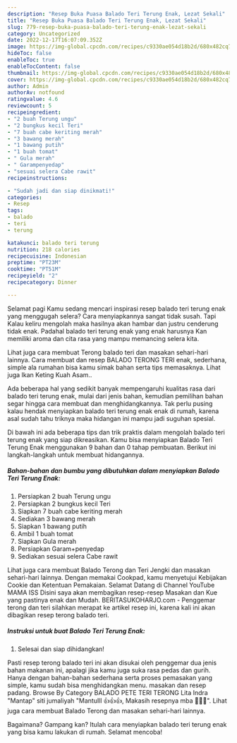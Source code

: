 ```yaml
---
description: "Resep Buka Puasa Balado Teri Terung Enak, Lezat Sekali"
title: "Resep Buka Puasa Balado Teri Terung Enak, Lezat Sekali"
slug: 779-resep-buka-puasa-balado-teri-terung-enak-lezat-sekali
category: Uncategorized
date: 2022-12-17T16:07:09.352Z
image: https://img-global.cpcdn.com/recipes/c9330ae054d18b2d/680x482cq70/balado-teri-terung-enak-foto-resep-utama.jpg
hideToc: false
enableToc: true
enableTocContent: false
thumbnail: https://img-global.cpcdn.com/recipes/c9330ae054d18b2d/680x482cq70/balado-teri-terung-enak-foto-resep-utama.jpg
cover: https://img-global.cpcdn.com/recipes/c9330ae054d18b2d/680x482cq70/balado-teri-terung-enak-foto-resep-utama.jpg
author: Admin
authorAv: notfound
ratingvalue: 4.6
reviewcount: 5
recipeingredient:
- "2 buah Terung ungu"
- "2 bungkus kecil Teri"
- "7 buah cabe keriting merah"
- "3 bawang merah"
- "1 bawang putih"
- "1 buah tomat"
- " Gula merah"
- " Garampenyedap"
- "sesuai selera Cabe rawit"
recipeinstructions:

- "Sudah jadi dan siap dinikmati!"
categories:
- Resep
tags:
- balado
- teri
- terung

katakunci: balado teri terung 
nutrition: 218 calories
recipecuisine: Indonesian
preptime: "PT23M"
cooktime: "PT51M"
recipeyield: "2"
recipecategory: Dinner

---
```



Selamat pagi Kamu sedang mencari inspirasi resep balado teri terung enak yang menggugah selera? Cara menyiapkannya sangat tidak susah. Tapi Kalau keliru mengolah maka hasilnya akan hambar dan justru cenderung tidak enak. Padahal balado teri terung enak yang enak harusnya Kan memiliki aroma dan cita rasa yang mampu memancing selera kita.


Lihat juga cara membuat Terong balado teri dan masakan sehari-hari lainnya. Cara membuat dan resep BALADO TERONG TERI enak, sederhana, simple ala rumahan bisa kamu simak bahan serta tips memasaknya. Lihat juga Ikan Keting Kuah Asam..

Ada beberapa hal yang sedikit banyak mempengaruhi kualitas rasa dari balado teri terung enak, mulai dari jenis bahan, kemudian pemilihan bahan segar hingga cara membuat dan menghidangkannya. Tak perlu pusing kalau hendak menyiapkan balado teri terung enak enak di rumah, karena asal sudah tahu triknya maka hidangan ini mampu jadi suguhan spesial.


Di bawah ini ada beberapa tips dan trik praktis dalam mengolah balado teri terung enak yang siap dikreasikan. Kamu bisa menyiapkan Balado Teri Terung Enak menggunakan 9 bahan dan 0 tahap pembuatan. Berikut ini langkah-langkah untuk membuat hidangannya.

<!--inarticleads1-->

##### Bahan-bahan dan bumbu yang dibutuhkan dalam menyiapkan Balado Teri Terung Enak:

1. Persiapkan 2 buah Terung ungu
1. Persiapkan 2 bungkus kecil Teri
1. Siapkan 7 buah cabe keriting merah
1. Sediakan 3 bawang merah
1. Siapkan 1 bawang putih
1. Ambil 1 buah tomat
1. Siapkan  Gula merah
1. Persiapkan  Garam+penyedap
1. Sediakan sesuai selera Cabe rawit


Lihat juga cara membuat Balado Terong dan Teri Jengki dan masakan sehari-hari lainnya. Dengan memakai Cookpad, kamu menyetujui Kebijakan Cookie dan Ketentuan Pemakaian. Selamat Datang di Channel YouTube MAMA ISS Disini saya akan membagikan resep-resep Masakan dan Kue yang pastinya enak dan Mudah. BERITASUKOHARJO.com - Penggemar terong dan teri silahkan merapat ke artikel resep ini, karena kali ini akan dibagikan resep terong balado teri. 

<!--inarticleads2-->

##### Instruksi untuk buat Balado Teri Terung Enak:


1. Selesai dan siap dihidangkan!

Pasti resep terong balado teri ini akan disukai oleh penggemar dua jenis bahan makanan ini, apalagi jika kamu juga suka rasa pedas dan gurih. Hanya dengan bahan-bahan sederhana serta proses pemasakan yang simple, kamu sudah bisa menghidangkan menu. masakan dan resep padang. Browse By Category BALADO PETE TERI TERONG Lita Indra &#34;Mantap&#34; siti jumaliyah &#34;Mantulll 👍👍👍, Makasih resepnya mba 🙏🙏🙏&#34;. Lihat juga cara membuat Balado Terong dan masakan sehari-hari lainnya. 

Bagaimana? Gampang kan? Itulah cara menyiapkan balado teri terung enak yang bisa kamu lakukan di rumah. Selamat mencoba!

